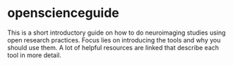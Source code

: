 # openscienceguide
This is a short introductory guide on how to do neuroimaging studies using open research practices. Focus lies on introducing the tools and why you should use them. A lot of helpful resources are linked that describe each tool in more detail.
